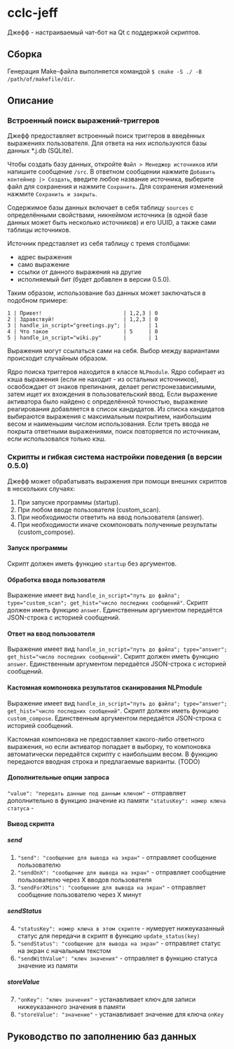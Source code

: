 # cclc-jeff

Джефф - настраиваемый чат-бот на Qt с поддержкой скриптов.

## Сборка

Генерация Make-файла выполняется командой `$ cmake -S ./ -B /path/of/makefile/dir`.

## Описание

### Встроенный поиск выражений-триггеров

Джефф предоставляет встроенный поиск триггеров в введённых выражениях пользователя. Для ответа на них используются базы данных \*.j.db (SQLite).

Чтобы создать базу данных, откройте `Файл > Менеджер источников` или напишите сообщение `/src`. В ответном сообщении нажмите `Добавить контейнер |> Создать`, введите любое название источника, выберите файл для сохранения и нажмите `Сохранить`. Для сохранения изменений нажмите `Сохранить и закрыть`.

Содержимое базы данных включает в себя таблицу `sources` с определёнными свойствами, никнеймом источника (в одной базе данных может быть несколько источников) и его UUID, а также сами таблицы источников.

Источник представляет из себя таблицу с тремя столбцами: 

- адрес выражения
- само выражение
- ссылки от данного выражения на другие
- исполняемый бит (будет добавлен в версии 0.5.0).

Таким образом, использование баз данных может заключаться в подобном примере:

```
1 | Привет!                          | 1,2,3 | 0
2 | Здравствуй!                      | 1,2,3 | 0
3 | handle_in_script="greetings.py"; |       | 1
4 | Что такое                        | 5     | 0
5 | handle_in_script="wiki.py"       |       | 1
```

Выражения могут ссылаться сами на себя. Выбор между вариантами происходит случайным образом.

Ядро поиска триггеров находится в классе `NLPmodule`. Ядро собирает из кэша выражения (если не находит - из остальных источников), освобождает от знаков препинания, делает регистронезависимыми, затем ищет их вхождения в пользовательский ввод. Если выражение активатора было найдено с определённой точностью, выражение реагирования добавляется в список кандидатов. Из списка кандидатов выбираются выражения с максимальным покрытием, наибольшим весом и наименьшим числом использования. Если треть ввода не покрыта ответными выражениями, поиск повторяется по источникам, если использовался только кэш.

### Скрипты и гибкая система настройки поведения (в версии 0.5.0)

Джефф может обрабатывать выражения при помощи внешних скриптов в нескольких случаях:

1. При запуске программы (startup).
2. При любом вводе пользователя (custom_scan).
3. При необходимости ответить на ввод пользователя (answer).
4. При необходимости иначе скомпоновать полученные результаты (custom_compose).

#### Запуск программы

Скрипт должен иметь функцию `startup` без аргументов.

#### Обработка ввода пользователя

Выражение имеет вид `handle_in_script="путь до файла"; type="custom_scan"; get_hist="число последних сообщений"`. Скрипт должен иметь функцию `answer`. Единственным аргументом передаётся JSON-строка с историей сообщений.

#### Ответ на ввод пользователя

Выражение имеет вид `handle_in_script="путь до файла"; type="answer"; get_hist="число последних сообщений"`. Скрипт должен иметь функцию `answer`. Единственным аргументом передаётся JSON-строка с историей сообщений.

#### Кастомная компоновка результатов сканирования NLPmodule

Выражение имеет вид `handle_in_script="путь до файла"; type="answer"; get_hist="число последних сообщений"`. Скрипт должен иметь функцию `custom_compose`. Единственным аргументом передаётся JSON-строка с историей сообщений.

Кастомная компоновка не предоставляет какого-либо ответного выражения, но если активатор попадает в выборку, то компоновка автоматически передаётся скрипту с наибольшим весом. В функцию передаются вводная строка и предлагаемые варианты. (TODO)

#### Дополнительные опции запроса

`"value": "передать данные под данным ключом"` - отправляет дополнительно в функцию значение из памяти
`"statusKey": номер ключа статуса` - 

#### Вывод скрипта

##### send

1. `"send": "сообщение для вывода на экран"` - отправляет сообщение пользователю
2. `"sendOnX": "сообщение для вывода на экран"` - отправляет сообщение пользователю через X вводов пользователя
3. `"sendForXMins": "сообщение для вывода на экран"` - отправляет сообщение пользователю через X минут

##### sendStatus

4. `"statusKey": номер ключа в этом скрипте` - нумерует нижеуказанный статус для передачи в скрипт в функцию `update_status(key)`
5. `"sendStatus": "сообщение для вывода на экран"` - отправляет статус на экран с начальным текстом
6. `"sendWithValue": "ключ значения"` - отправляет в функцию статуса значение из памяти

##### storeValue

7. `"onKey": "ключ значения"` - устанавливает ключ для записи нижеуказанного значения в памяти
8. `"storeValue": "значение"` - устанавливает значение для ключа `onKey`

## Руководство по заполнению баз данных

